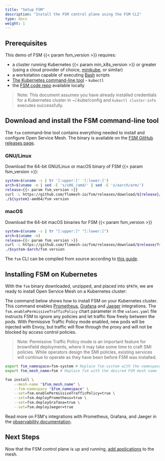 ```yaml
---
title: "Setup FSM"
description: "Install the FSM control plane using the FSM CLI"
type: docs
weight: 1
---
```


## Prerequisites

This demo of FSM {{< param fsm_version >}} requires:
  - a cluster running Kubernetes {{< param min_k8s_version >}} or greater (using a cloud provider of choice, [minikube](https://minikube.sigs.k8s.io/docs/start/), or similar)
  - a workstation capable of executing [Bash](https://en.wikipedia.org/wiki/Bash_(Unix_shell)) scripts
  - [The Kubernetes command-line tool](https://kubernetes.io/docs/tasks/tools/#kubectl) - `kubectl`
  - the [FSM code repo](https://github.com/flomesh-io/fsm/) available locally

> Note: This document assumes you have already installed credentials for a Kubernetes cluster in ~/.kube/config and `kubectl cluster-info` executes successfully.



## Download and install the FSM command-line tool

The `fsm` command-line tool contains everything needed to install and configure Open Service Mesh.
The binary is available on the [FSM GitHub releases page](https://github.com/flomesh-io/fsm/releases/).

### GNU/Linux

Download the 64-bit GNU/Linux or macOS binary of FSM {{< param fsm_version >}}:

```bash
system=$(uname -s | tr '[:upper:]' '[:lower:]')
arch=$(uname -m | sed -E 's/x86_/amd/' | sed -E 's/aarch/arm/')
release={{< param fsm_version >}}
curl -L https://github.com/flomesh-io/fsm/releases/download/${release}/fsm-${release}-${system}-${arch}.tar.gz | tar -vxzf -
./${system}-amd64/fsm version
```

### macOS

Download the 64-bit macOS binaries for FSM {{< param fsm_version >}}

```bash
system=$(uname -s | tr "[:upper:]" "[:lower:]")
arch=$(uname -m)
release={{< param fsm_version >}}
curl -L https://github.com/flomesh-io/fsm/releases/download/$release/fsm-$release-$system-$arch.tar.gz | tar -vxzf -
./$system-$arch/fsm version
```

The `fsm` CLI can be compiled from source according to [this guide](/guides/operating/cli).

## Installing FSM on Kubernetes

With the `fsm` binary downloaded, unzipped, and placed into `$PATH`, we are ready to install Open Service Mesh on a Kubernetes cluster:

The command below shows how to install FSM on your Kubernetes cluster.
This command enables
[Prometheus](https://github.com/prometheus/prometheus),
[Grafana](https://github.com/grafana/grafana) and
[Jaeger](https://github.com/jaegertracing/jaeger) integrations.
The `fsm.enablePermissiveTrafficPolicy` chart parameter in the `values.yaml` file instructs FSM to ignore any policies and
let traffic flow freely between the pods. With Permissive Traffic Policy mode enabled, new pods
will be injected with Envoy, but traffic will flow through the proxy and will not be blocked by access control policies.

> Note: Permissive Traffic Policy mode is an important feature for brownfield deployments, where it may take some time to craft SMI policies. While operators design the SMI policies, existing services will continue to operate as they have been before FSM was installed.

```bash
export fsm_namespace=fsm-system # Replace fsm-system with the namespace where FSM will be installed
export fsm_mesh_name=fsm # Replace fsm with the desired FSM mesh name

fsm install \
    --mesh-name "$fsm_mesh_name" \
    --fsm-namespace "$fsm_namespace" \
    --set=fsm.enablePermissiveTrafficPolicy=true \
    --set=fsm.deployPrometheus=true \
    --set=fsm.deployGrafana=true \
    --set=fsm.deployJaeger=true
```

Read more on FSM's integrations with Prometheus, Grafana, and Jaeger in the [observability documentation](/guides/observability/).

## Next Steps

Now that the FSM control plane is up and running, [add applications](/getting_started/install_apps/) to the mesh.
